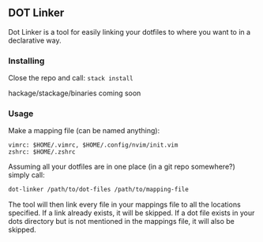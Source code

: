 ## DOT Linker

Dot Linker is a tool for easily linking your dotfiles to where you want to in a
declarative way.

### Installing

Close the repo and call: `stack install`

hackage/stackage/binaries coming soon

### Usage

Make a mapping file (can be named anything):

```
vimrc: $HOME/.vimrc, $HOME/.config/nvim/init.vim
zshrc: $HOME/.zshrc
```

Assuming all your dotfiles are in one place (in a git repo somewhere?) simply
call:

```bash
dot-linker /path/to/dot-files /path/to/mapping-file
```

The tool will then link every file in your mappings file to all the locations
specified. If a link already exists, it will be skipped. If a dot file exists
in your dots directory but is not mentioned in the mappings file, it will also
be skipped.
